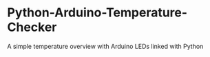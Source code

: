 # Python-Arduino-Temperature-Checker
A simple temperature overview with Arduino LEDs linked with Python
